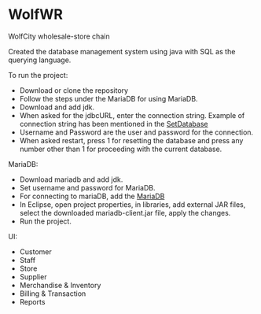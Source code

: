 # WolfWR
WolfCity wholesale-store chain

Created the database management system using java with SQL as the querying language.

To run the project:
- Download or clone the repository
- Follow the steps under the MariaDB for using MariaDB. 
- Download and add jdk.
- When asked for the jdbcURL, enter the connection string. Example of connection string has been mentioned in the [SetDatabase](src/SetDatabase.java)
- Username and Password are the user and password for the connection.
- When asked restart, press 1 for resetting the database and press any number other than 1 for proceeding with the current database.

MariaDB:
- Download mariadb and add jdk.
- Set username and password for MariaDB.
- For connecting to mariaDB, add the [MariaDB](https://downloads.mariadb.org/connector-java/)
- In Eclipse, open project properties, in libraries, add external JAR files, select the downloaded mariadb-client.jar file, apply the changes.
- Run the project.

UI:
- Customer
- Staff
- Store
- Supplier
- Merchandise & Inventory
- Billing & Transaction
- Reports

